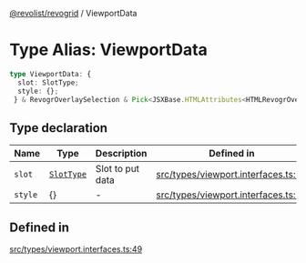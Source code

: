 [@revolist/revogrid](README.md) / ViewportData

# Type Alias: ViewportData

```ts
type ViewportData: {
  slot: SlotType;
  style: {};
 } & RevogrOverlaySelection & Pick<JSXBase.HTMLAttributes<HTMLRevogrOverlaySelectionElement>, "ref"> & Pick<JSXBase.HTMLAttributes<HTMLRevogrDataElement>, "ref"> & RevogrData;
```

## Type declaration

| Name | Type | Description | Defined in |
| ------ | ------ | ------ | ------ |
| `slot` | [`SlotType`](TypeAlias.SlotType.md) | Slot to put data | [src/types/viewport.interfaces.ts:51](https://github.com/revolist/revogrid/blob/d396742969a06bfcb70f8e511e9e4fd6e640c7e3/src/types/viewport.interfaces.ts#L51) |
| `style` | \{\} | - | [src/types/viewport.interfaces.ts:52](https://github.com/revolist/revogrid/blob/d396742969a06bfcb70f8e511e9e4fd6e640c7e3/src/types/viewport.interfaces.ts#L52) |

## Defined in

[src/types/viewport.interfaces.ts:49](https://github.com/revolist/revogrid/blob/d396742969a06bfcb70f8e511e9e4fd6e640c7e3/src/types/viewport.interfaces.ts#L49)
